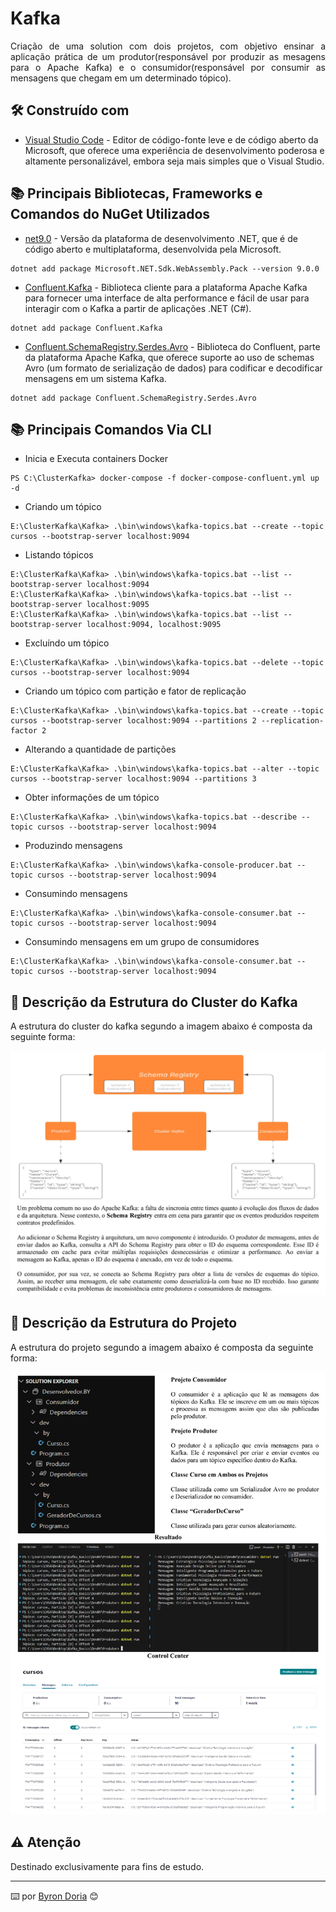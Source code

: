 # Kafka

<p align="justify"> 
Criação de uma solution com dois projetos, com objetivo ensinar a aplicação prática de um produtor(responsável por produzir as mesagens para o Apache Kafka) e o consumidor(responsável por consumir as mensagens que chegam em um determinado tópico).
</p> 

## 🛠️ Construído com 

* [Visual Studio Code](https://code.visualstudio.com/) - Editor de código-fonte leve e de código aberto da Microsoft, que oferece uma experiência de desenvolvimento poderosa e altamente personalizável, embora seja mais simples que o Visual Studio.

## 📚 Principais Bibliotecas, Frameworks e Comandos do NuGet Utilizados

* [net9.0](https://learn.microsoft.com/pt-br/dotnet/core/whats-new/dotnet-9/overview) - Versão da plataforma de desenvolvimento .NET, que é de código aberto e multiplataforma, desenvolvida pela Microsoft.
```
dotnet add package Microsoft.NET.Sdk.WebAssembly.Pack --version 9.0.0
```
* [Confluent.Kafka]() -  Biblioteca cliente para a plataforma Apache Kafka para fornecer uma interface de alta performance e fácil de usar para interagir com o Kafka a partir de aplicações .NET (C#).
```
dotnet add package Confluent.Kafka
```
* [Confluent.SchemaRegistry.Serdes.Avro]() - Biblioteca do Confluent, parte da plataforma Apache Kafka, que oferece suporte ao uso de schemas Avro (um formato de serialização de dados) para codificar e decodificar mensagens em um sistema Kafka.
```
dotnet add package Confluent.SchemaRegistry.Serdes.Avro
```

## 📚 Principais Comandos Via CLI

* Inicia e Executa containers Docker
```
PS C:\ClusterKafka> docker-compose -f docker-compose-confluent.yml up -d
```
* Criando um tópico
```
E:\ClusterKafka\Kafka> .\bin\windows\kafka-topics.bat --create --topic cursos --bootstrap-server localhost:9094
```
* Listando tópicos
```
E:\ClusterKafka\Kafka> .\bin\windows\kafka-topics.bat --list --bootstrap-server localhost:9094
E:\ClusterKafka\Kafka> .\bin\windows\kafka-topics.bat --list --bootstrap-server localhost:9095
E:\ClusterKafka\Kafka> .\bin\windows\kafka-topics.bat --list --bootstrap-server localhost:9094, localhost:9095
```
* Excluíndo um tópico
```
E:\ClusterKafka\Kafka> .\bin\windows\kafka-topics.bat --delete --topic cursos --bootstrap-server localhost:9094
```
* Criando um tópico com partição e fator de replicação
```
E:\ClusterKafka\Kafka> .\bin\windows\kafka-topics.bat --create --topic cursos --bootstrap-server localhost:9094 --partitions 2 --replication-factor 2
```
* Alterando a quantidade de partições
```
E:\ClusterKafka\Kafka> .\bin\windows\kafka-topics.bat --alter --topic cursos --bootstrap-server localhost:9094 --partitions 3
```
* Obter informações de um tópico
```
E:\ClusterKafka\Kafka> .\bin\windows\kafka-topics.bat --describe --topic cursos --bootstrap-server localhost:9094
```
* Produzindo mensagens
```
E:\ClusterKafka\Kafka> .\bin\windows\kafka-console-producer.bat --topic cursos --bootstrap-server localhost:9094
```
* Consumindo mensagens
```
E:\ClusterKafka\Kafka> .\bin\windows\kafka-console-consumer.bat --topic cursos --bootstrap-server localhost:9094 
```
* Consumindo mensagens em um grupo de consumidores
```
E:\ClusterKafka\Kafka> .\bin\windows\kafka-console-consumer.bat --topic cursos --bootstrap-server localhost:9094
```

## 🚧 Descrição da Estrutura do Cluster do Kafka

A estrutura do cluster do kafka segundo a imagem abaixo é composta da seguinte forma:

![EstruturaDoProjeto](screenshots/estruturaClusterKafka.png)

## 🚧 Descrição da Estrutura do Projeto

A estrutura do projeto segundo a imagem abaixo é composta da seguinte forma:

![EstruturaDoProjeto](screenshots/estruturaProjeto.png)

## ⚠️ Atenção

Destinado exclusivamente para fins de estudo.

---
⌨️ por [Byron Doria](https://gist.github.com/lohhans) 😊
